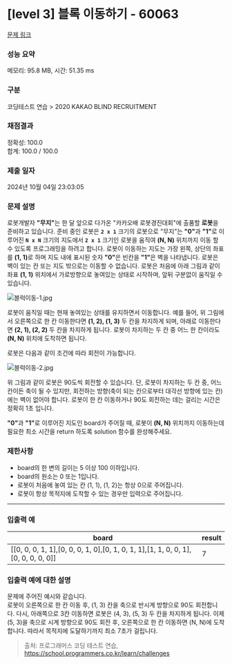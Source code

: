 # [level 3] 블록 이동하기 - 60063 

[문제 링크](https://school.programmers.co.kr/learn/courses/30/lessons/60063#) 

### 성능 요약

메모리: 95.8 MB, 시간: 51.35 ms

### 구분

코딩테스트 연습 > 2020 KAKAO BLIND RECRUITMENT

### 채점결과

정확성: 100.0<br/>합계: 100.0 / 100.0

### 제출 일자

2024년 10월 04일 23:03:05

### 문제 설명

<p>로봇개발자 <strong>"무지"</strong>는 한 달 앞으로 다가온 "카카오배 로봇경진대회"에 출품할 <strong>로봇</strong>을 준비하고 있습니다. 준비 중인 로봇은 <strong><code>2 x 1</code></strong> 크기의 로봇으로 "무지"는 <strong>"0"</strong>과 <strong>"1"</strong>로 이루어진 <strong><code>N x N</code></strong> 크기의 지도에서 <strong><code>2 x 1</code></strong> 크기인 로봇을 움직여 <strong>(N, N)</strong> 위치까지 이동 할 수 있도록 프로그래밍을 하려고 합니다. 로봇이 이동하는 지도는 가장 왼쪽, 상단의 좌표를 <strong>(1, 1)</strong>로 하며 지도 내에 표시된 숫자 <strong>"0"</strong>은 빈칸을 <strong>"1"</strong>은 벽을 나타냅니다. 로봇은 벽이 있는 칸 또는 지도 밖으로는 이동할 수 없습니다. 로봇은 처음에 아래 그림과 같이 좌표 <strong>(1, 1)</strong> 위치에서 가로방향으로 놓여있는 상태로 시작하며, 앞뒤 구분없이 움직일 수 있습니다.</p>

<p><img src="https://grepp-programmers.s3.amazonaws.com/files/production/33f5c19ba6/052d3514-5fca-4b85-82aa-0f9eaefae0a3.jpg" title="" alt="블럭이동-1.jpg"></p>

<p>로봇이 움직일 때는 현재 놓여있는 상태를 유지하면서 이동합니다. 예를 들어, 위 그림에서 오른쪽으로 한 칸 이동한다면 <strong>(1, 2), (1, 3)</strong> 두 칸을 차지하게 되며, 아래로 이동한다면 <strong>(2, 1), (2, 2)</strong> 두 칸을 차지하게 됩니다. 로봇이 차지하는 두 칸 중 어느 한 칸이라도 <strong>(N, N)</strong> 위치에 도착하면 됩니다.</p>

<p>로봇은 다음과 같이 조건에 따라 회전이 가능합니다.</p>

<p><img src="https://grepp-programmers.s3.amazonaws.com/files/production/edfcdf57d3/f87055df-91e5-4f47-b99a-400c54bfdf3a.jpg" title="" alt="블럭이동-2.jpg"></p>

<p>위 그림과 같이 로봇은 90도씩 회전할 수 있습니다. 단, 로봇이 차지하는 두 칸 중, 어느 칸이든 축이 될 수 있지만, 회전하는 방향(축이 되는 칸으로부터 대각선 방향에 있는 칸)에는 벽이 없어야 합니다. 로봇이 한 칸 이동하거나 90도 회전하는 데는 걸리는 시간은 정확히 1초 입니다.</p>

<p><strong>"0"</strong>과 <strong>"1"</strong>로 이루어진 지도인 board가 주어질 때, 로봇이 <strong>(N, N)</strong> 위치까지 이동하는데 필요한 최소 시간을 return 하도록 solution 함수를 완성해주세요.</p>

<h3>제한사항</h3>

<ul>
<li>board의 한 변의 길이는 5 이상 100 이하입니다.</li>
<li>board의 원소는 0 또는 1입니다.</li>
<li>로봇이 처음에 놓여 있는 칸 (1, 1), (1, 2)는 항상 0으로 주어집니다.</li>
<li>로봇이 항상 목적지에 도착할 수 있는 경우만 입력으로 주어집니다.</li>
</ul>

<hr>

<h3>입출력 예</h3>
<table class="table">
        <thead><tr>
<th>board</th>
<th>result</th>
</tr>
</thead>
        <tbody><tr>
<td>[[0, 0, 0, 1, 1],[0, 0, 0, 1, 0],[0, 1, 0, 1, 1],[1, 1, 0, 0, 1],[0, 0, 0, 0, 0]]</td>
<td>7</td>
</tr>
</tbody>
      </table>
<h3>입출력 예에 대한 설명</h3>

<p>문제에 주어진 예시와 같습니다.<br>
로봇이 오른쪽으로 한 칸 이동 후, (1, 3) 칸을 축으로 반시계 방향으로 90도 회전합니다. 다시, 아래쪽으로 3칸 이동하면 로봇은 (4, 3), (5, 3) 두 칸을 차지하게 됩니다. 이제 (5, 3)을 축으로 시계 방향으로 90도 회전 후, 오른쪽으로 한 칸 이동하면 (N, N)에 도착합니다. 따라서 목적지에 도달하기까지 최소 7초가 걸립니다.</p>


> 출처: 프로그래머스 코딩 테스트 연습, https://school.programmers.co.kr/learn/challenges